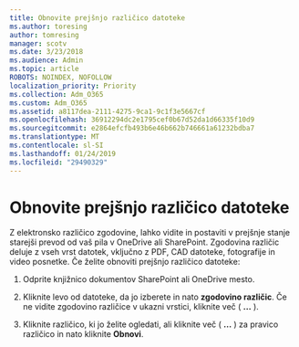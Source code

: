 ```yaml
---
title: Obnovite prejšnjo različico datoteke
ms.author: toresing
author: tomresing
manager: scotv
ms.date: 3/23/2018
ms.audience: Admin
ms.topic: article
ROBOTS: NOINDEX, NOFOLLOW
localization_priority: Priority
ms.collection: Adm_O365
ms.custom: Adm_O365
ms.assetid: a8117dea-2111-4275-9ca1-9c1f3e5667cf
ms.openlocfilehash: 36912294dc2e1795cef0b67d52da1d66335f10d9
ms.sourcegitcommit: e2864efcfb493b6e46b662b746661a61232bdba7
ms.translationtype: MT
ms.contentlocale: sl-SI
ms.lasthandoff: 01/24/2019
ms.locfileid: "29490329"
---
```

# <a name="restore-a-previous-file-version"></a>Obnovite prejšnjo različico datoteke

Z elektronsko različico zgodovine, lahko vidite in postaviti v prejšnje stanje starejši prevod od vaš pila v OneDrive ali SharePoint. Zgodovina različic deluje z vseh vrst datotek, vključno z PDF, CAD datoteke, fotografije in video posnetke. Če želite obnoviti prejšnjo različico datoteke:
  
1. Odprite knjižnico dokumentov SharePoint ali OneDrive mesto.
    
2. Kliknite levo od datoteke, da jo izberete in nato **zgodovino različic**. Če ne vidite zgodovino različice v ukazni vrstici, kliknite več ( **...** ). 
    
3. Kliknite različico, ki jo želite ogledati, ali kliknite več ( **...** ) za pravico različico in nato kliknite **Obnovi**.
    

